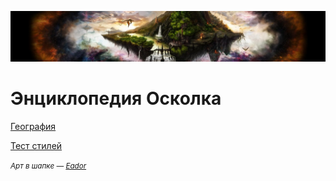 ![Шапка](hat.jpg)

# Энциклопедия Осколка

[География](geography)

[Тест стилей](sample-md)

*<small>Арт в шапке — [Eador](http://www.eador.com/) </small>*
